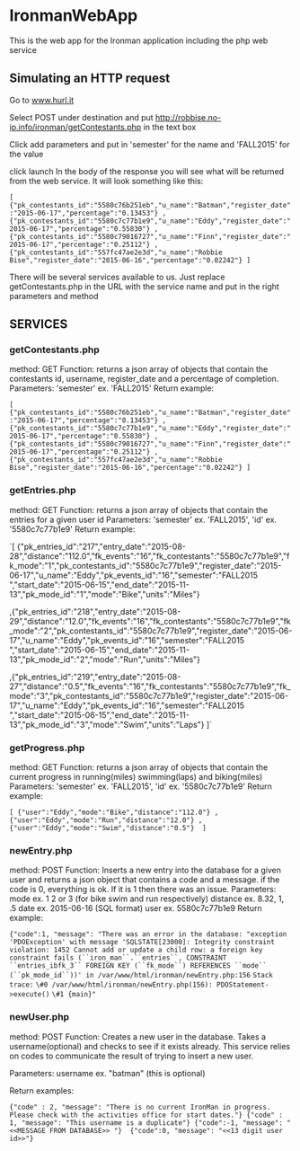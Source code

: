 # IronmanWebApp
This is the web app for the Ironman application including the php web service
## Simulating an HTTP request
 
Go to www.hurl.it
 
Select POST under destination and put http://robbise.no-ip.info/ironman/getContestants.php in the text box
 
Click add parameters and put in 'semester' for the name and 'FALL2015' for the value
 
click launch
In the body of the response you will see what will be returned from the web service. It will look something like this:
 
`[
{"pk_contestants_id":"5580c76b251eb","u_name":"Batman","register_date":"2015-06-17","percentage":"0.13453"}
,{"pk_contestants_id":"5580c7c77b1e9","u_name":"Eddy","register_date":"2015-06-17","percentage":"0.55830"}
,{"pk_contestants_id":"5580c79016727","u_name":"Finn","register_date":"2015-06-17","percentage":"0.25112"}
,{"pk_contestants_id":"557fc47ae2e3d","u_name":"Robbie Bise","register_date":"2015-06-16","percentage":"0.02242"}
]`
 
There will be several services available to us. Just replace getContestants.php in the URL with the service name and put in the right parameters and method
 
## SERVICES
 
### getContestants.php
method: GET
Function: returns a json array of objects that contain the contestants id, username, register_date and a percentage of completion.
Parameters:  'semester' ex. 'FALL2015'
Return example:

`[
{"pk_contestants_id":"5580c76b251eb","u_name":"Batman","register_date":"2015-06-17","percentage":"0.13453"}
,{"pk_contestants_id":"5580c7c77b1e9","u_name":"Eddy","register_date":"2015-06-17","percentage":"0.55830"}
,{"pk_contestants_id":"5580c79016727","u_name":"Finn","register_date":"2015-06-17","percentage":"0.25112"}
,{"pk_contestants_id":"557fc47ae2e3d","u_name":"Robbie Bise","register_date":"2015-06-16","percentage":"0.02242"}
]`
 
### getEntries.php
method: GET
Function: returns a json array of objects that contain the entries for a given user id
Parameters:  'semester' ex. 'FALL2015', 'id' ex. '5580c7c77b1e9'
Return example:

`[
{"pk_entries_id":"217","entry_date":"2015-08-28","distance":"112.0","fk_events":"16","fk_contestants":"5580c7c77b1e9","fk_mode":"1","pk_contestants_id":"5580c7c77b1e9","register_date":"2015-06-17","u_name":"Eddy","pk_events_id":"16","semester":"FALL2015 ","start_date":"2015-06-15","end_date":"2015-11-13","pk_mode_id":"1","mode":"Bike","units":"Miles"}
 
,{"pk_entries_id":"218","entry_date":"2015-08-29","distance":"12.0","fk_events":"16","fk_contestants":"5580c7c77b1e9","fk_mode":"2","pk_contestants_id":"5580c7c77b1e9","register_date":"2015-06-17","u_name":"Eddy","pk_events_id":"16","semester":"FALL2015 ","start_date":"2015-06-15","end_date":"2015-11-13","pk_mode_id":"2","mode":"Run","units":"Miles"}
 
,{"pk_entries_id":"219","entry_date":"2015-08-27","distance":"0.5","fk_events":"16","fk_contestants":"5580c7c77b1e9","fk_mode":"3","pk_contestants_id":"5580c7c77b1e9","register_date":"2015-06-17","u_name":"Eddy","pk_events_id":"16","semester":"FALL2015 ","start_date":"2015-06-15","end_date":"2015-11-13","pk_mode_id":"3","mode":"Swim","units":"Laps"}
]`

### getProgress.php
method: GET
Function: returns a json array of objects that contain the current progress in running(miles) swimming(laps) and biking(miles)
Parameters:  'semester' ex. 'FALL2015', 'id' ex. '5580c7c77b1e9'
Return example:

`[
	{"user":"Eddy","mode":"Bike","distance":"112.0"}
	,{"user":"Eddy","mode":"Run","distance":"12.0"}
	,{"user":"Eddy","mode":"Swim","distance":"0.5"} 
]`

 	
### newEntry.php
method: POST
Function: Inserts a new entry into the database for a given user and returns a json object that contains a code and a message. if the code is 0, everything is ok. If it is 1 then there was an issue.
Parameters:
mode ex. 1 2 or 3 (for bike swim and run respectively)
distance ex. 8.32, 1, .5
date ex. 2015-06-16 (SQL format)
user  ex. 5580c7c77b1e9
Return example:

`{"code":1, "message": "There was an error in the database: "exception 'PDOException' with message 'SQLSTATE[23000]: Integrity constraint violation: 1452 Cannot add or update a child row: a foreign key constraint fails (``iron_man``.``entries``, CONSTRAINT ``entries_ibfk_3`` FOREIGN KEY (``fk_mode``) REFERENCES ``mode`` (``pk_mode_id``))' in /var/www/html/ironman/newEntry.php:156`
`Stack trace:`
`\#0 /var/www/html/ironman/newEntry.php(156): PDOStatement->execute()`
`\#1 {main}"`
 
### newUser.php

method: POST
Function: Creates a new user in the database. Takes a username(optional) and checks to see if it exists already. This service relies on codes to communicate the result of trying to insert a new user. 

Parameters: 
username ex. "batman" (this is optional)

Return examples:

`{"code" : 2, "message": "There is no current IronMan in progress. Please check with the activities office for start dates."}
{"code" : 1, "message": "This username is a duplicate"}
{"code":-1, "message": "<<MESSAGE FROM DATABASE>> "} 
{"code":0, "message": "<<13 digit user id>>"}`



